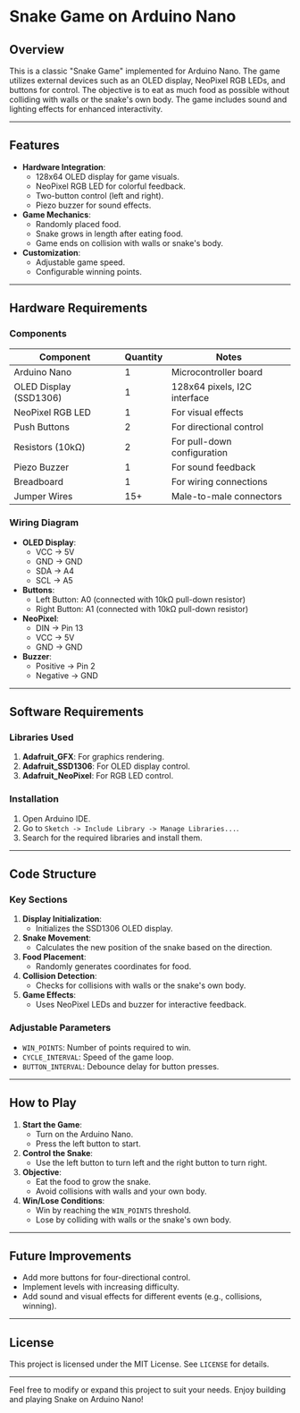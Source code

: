 # Snake Game on Arduino Nano

## Overview
This is a classic "Snake Game" implemented for Arduino Nano. The game utilizes external devices such as an OLED display, NeoPixel RGB LEDs, and buttons for control. The objective is to eat as much food as possible without colliding with walls or the snake's own body. The game includes sound and lighting effects for enhanced interactivity.

---

## Features
- **Hardware Integration**:
  - 128x64 OLED display for game visuals.
  - NeoPixel RGB LED for colorful feedback.
  - Two-button control (left and right).
  - Piezo buzzer for sound effects.
- **Game Mechanics**:
  - Randomly placed food.
  - Snake grows in length after eating food.
  - Game ends on collision with walls or snake's body.
- **Customization**:
  - Adjustable game speed.
  - Configurable winning points.

---

## Hardware Requirements

### Components
| Component            | Quantity | Notes                              |
|----------------------|----------|------------------------------------|
| Arduino Nano         | 1        | Microcontroller board              |
| OLED Display (SSD1306) | 1      | 128x64 pixels, I2C interface       |
| NeoPixel RGB LED     | 1        | For visual effects                 |
| Push Buttons         | 2        | For directional control            |
| Resistors (10kΩ)     | 2        | For pull-down configuration        |
| Piezo Buzzer         | 1        | For sound feedback                 |
| Breadboard           | 1        | For wiring connections             |
| Jumper Wires         | 15+      | Male-to-male connectors            |

### Wiring Diagram
- **OLED Display**:
  - VCC → 5V
  - GND → GND
  - SDA → A4
  - SCL → A5
- **Buttons**:
  - Left Button: A0 (connected with 10kΩ pull-down resistor)
  - Right Button: A1 (connected with 10kΩ pull-down resistor)
- **NeoPixel**:
  - DIN → Pin 13
  - VCC → 5V
  - GND → GND
- **Buzzer**:
  - Positive → Pin 2
  - Negative → GND

---

## Software Requirements
### Libraries Used
1. **Adafruit_GFX**: For graphics rendering.
2. **Adafruit_SSD1306**: For OLED display control.
3. **Adafruit_NeoPixel**: For RGB LED control.

### Installation
1. Open Arduino IDE.
2. Go to `Sketch -> Include Library -> Manage Libraries...`.
3. Search for the required libraries and install them.

---

## Code Structure

### Key Sections
1. **Display Initialization**:
   - Initializes the SSD1306 OLED display.
2. **Snake Movement**:
   - Calculates the new position of the snake based on the direction.
3. **Food Placement**:
   - Randomly generates coordinates for food.
4. **Collision Detection**:
   - Checks for collisions with walls or the snake's own body.
5. **Game Effects**:
   - Uses NeoPixel LEDs and buzzer for interactive feedback.

### Adjustable Parameters
- `WIN_POINTS`: Number of points required to win.
- `CYCLE_INTERVAL`: Speed of the game loop.
- `BUTTON_INTERVAL`: Debounce delay for button presses.

---

## How to Play
1. **Start the Game**:
   - Turn on the Arduino Nano.
   - Press the left button to start.
2. **Control the Snake**:
   - Use the left button to turn left and the right button to turn right.
3. **Objective**:
   - Eat the food to grow the snake.
   - Avoid collisions with walls and your own body.
4. **Win/Lose Conditions**:
   - Win by reaching the `WIN_POINTS` threshold.
   - Lose by colliding with walls or the snake's own body.

---

## Future Improvements
- Add more buttons for four-directional control.
- Implement levels with increasing difficulty.
- Add sound and visual effects for different events (e.g., collisions, winning).

---

## License
This project is licensed under the MIT License. See `LICENSE` for details.

---

Feel free to modify or expand this project to suit your needs. Enjoy building and playing Snake on Arduino Nano!

